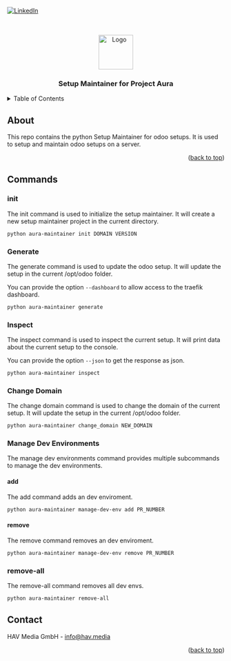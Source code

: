 <a name="readme-top"></a>


<!-- PROJECT SHIELDS -->
[![LinkedIn][linkedin-shield]][linkedin-url]
<br><br>

<!-- PROJECT LOGO -->
<br />
<div align="center">
  <a href="https://hav.media">
    <img src="https://drive.google.com/uc?export=download&id=1PnNUC1JkUquDcKK9NIQYdKG6ZHY7Gj1h" alt="Logo" width="80" height="80">
  </a>

  <h3 align="center">Setup Maintainer for Project Aura</h3>
</div>



<!-- TABLE OF CONTENTS -->
<details>
  <summary>Table of Contents</summary>
  <ol>
    <li>
      <a href="#about">About</a>
    </li>
    <li>
      <a href="#commands">Commands</a>
    </li>
    <li><a href="#contact">Contact</a></li>
  </ol>
</details>



<!-- ABOUT THE PROJECT -->
## About

This repo contains the python Setup Maintainer for odoo setups. It is used to setup and maintain odoo setups on a server.
<p align="right">(<a href="#readme-top">back to top</a>)</p>

## Commands

### init

The init command is used to initialize the setup maintainer. It will create a new setup maintainer project in the current directory.

```sh
python aura-maintainer init DOMAIN VERSION
```

### Generate

The generate command is used to update the odoo setup. It will update the setup in the current /opt/odoo folder.

You can provide the option `--dashboard` to allow access to the traefik dashboard.

```sh
python aura-maintainer generate
```

### Inspect

The inspect command is used to inspect the current setup. It will print data about the current setup to the console.

You can provide the option `--json` to get the response as json.

```sh
python aura-maintainer inspect
```

### Change Domain

The change domain command is used to change the domain of the current setup. It will update the setup in the current /opt/odoo folder.

```sh
python aura-maintainer change_domain NEW_DOMAIN
```

### Manage Dev Environments

The manage dev environments command provides multiple subcommands to manage the dev environments.

#### add

The add command adds an dev enviroment.

```sh
python aura-maintainer manage-dev-env add PR_NUMBER
```

#### remove

The remove command removes an dev enviroment.

```sh
python aura-maintainer manage-dev-env remove PR_NUMBER
```

### remove-all

The remove-all command removes all dev envs.

```sh
python aura-maintainer remove-all
```

<!-- CONTACT -->
## Contact

HAV Media GmbH - <a href="mailto:info@hav.media"/>info@hav.media</a>

<p align="right">(<a href="#readme-top">back to top</a>)</p>

<!-- MARKDOWN LINKS & IMAGES -->
<!-- https://www.markdownguide.org/basic-syntax/#reference-style-links -->

[linkedin-shield]: https://img.shields.io/badge/-LinkedIn-black.svg?style=for-the-badge&logo=linkedin&colorB=555
[linkedin-url]: https://www.linkedin.com/company/havmedia/